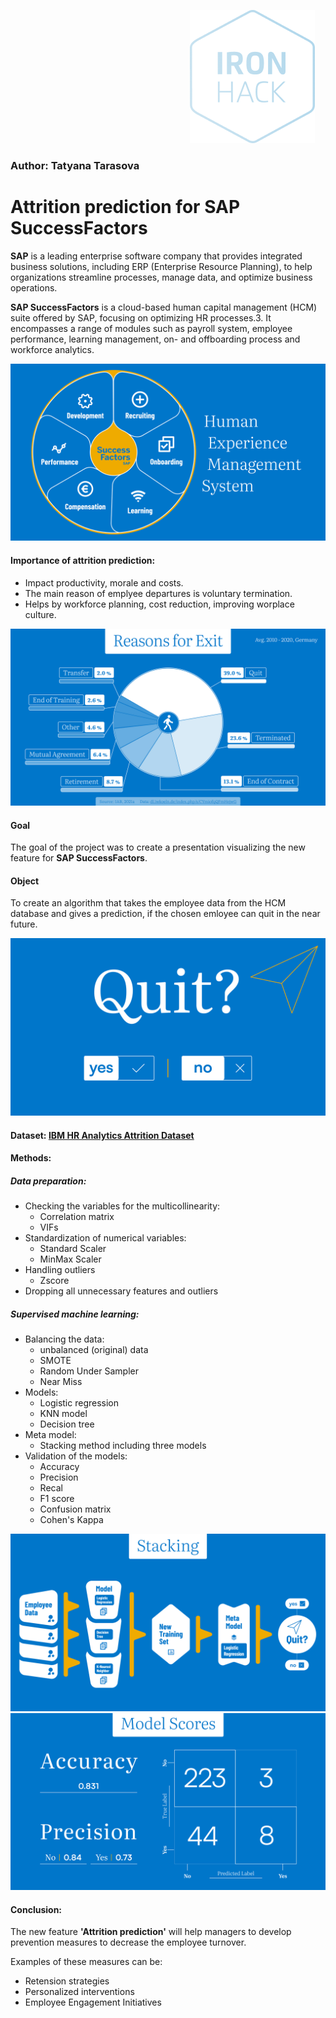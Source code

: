 &emsp; &emsp; &emsp; &emsp; &emsp; &emsp; &emsp; &emsp; &emsp; &emsp; &emsp; &emsp; &emsp; &emsp; &emsp; &emsp; ![logo](https://github.com/petrarkaselin/final_project/blob/master/slides/ironhack_logo.png)

### Author: Tatyana Tarasova

# Attrition prediction for **SAP SuccessFactors**
**SAP** is a leading enterprise software company that provides integrated business solutions, including ERP (Enterprise Resource Planning), to help organizations streamline processes, manage data, and optimize business operations.

**SAP SuccessFactors** is a cloud-based human capital management (HCM) suite offered by SAP, focusing on optimizing HR processes.3. It encompasses a range of modules such as payroll system, employee performance, learning management, on- and offboarding process and workforce analytics.

![successfactors](https://github.com/petrarkaselin/final_project/blob/master/slides/04.jpg)

#### Importance of attrition prediction:
- Impact productivity, morale and costs.
- The main reason of emplyee departures is voluntary termination. 
- Helps by workforce planning, cost reduction, improving worplace culture. 

![reasons](https://github.com/petrarkaselin/final_project/blob/master/slides/08.jpg)

#### Goal
The goal of the project was to create a presentation visualizing the new feature for **SAP SuccessFactors**.

#### Object
To create an algorithm that takes the employee data from the HCM database and gives a prediction, if the chosen emloyee can quit in the near future.

![quit](https://github.com/petrarkaselin/final_project/blob/master/slides/05.jpg)

#### Dataset: [IBM HR Analytics Attrition Dataset](https://www.kaggle.com/datasets/pavansubhasht/ibm-hr-analytics-attrition-dataset)

#### Methods:
##### Data preparation:
- Checking the variables for the multicollinearity:
    - Correlation matrix
    - VIFs
- Standardization of numerical variables:
    - Standard Scaler
    - MinMax Scaler
- Handling outliers 
    - Zscore 
- Dropping all unnecessary features and outliers

##### Supervised machine learning:
- Balancing the data:
    - unbalanced (original) data
    - SMOTE
    - Random Under Sampler
    - Near Miss
- Models:
    - Logistic regression
    - KNN model
    - Decision tree
- Meta model:
    - Stacking method including three models
- Validation of the models:
    - Accuracy
    - Precision
    - Recal
    - F1 score
    - Confusion matrix
    - Cohen's Kappa
    
![stacking](https://github.com/petrarkaselin/final_project/blob/master/slides/15.jpg)
![scores](https://github.com/petrarkaselin/final_project/blob/master/slides/16.jpg)

#### Conclusion:
The new feature **'Attrition prediction'** will help managers to develop prevention measures to decrease the employee turnover.

Examples of these measures can be:
- Retension strategies
- Personalized interventions
- Employee Engagement Initiatives